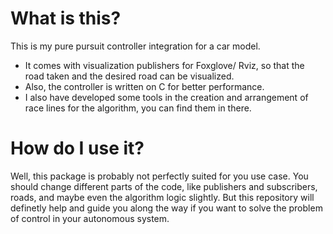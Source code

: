 # What is this?
This is my pure pursuit controller integration for a car model. 
- It comes with visualization publishers for Foxglove/ Rviz, so that the road taken and the desired road can be visualized.
- Also, the controller is written on C for better performance.
- I also have developed some tools in the creation and arrangement of race lines for the algorithm, you can find them in there. 


# How do I use it?
Well, this package is probably not perfectly suited for you use case. You should change different parts of the code, like publishers and subscribers, roads, and maybe even the algorithm logic slightly. But this repository will definetly help and guide you along the way if you want to solve the problem of control in your autonomous system. 



